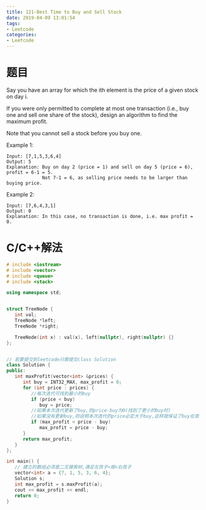 ```yaml
---
title: 121-Best Time to Buy and Sell Stock
date: 2019-04-09 13:01:54
tags:
- Leetcode
categories:
- Leetcode
---
```


# 题目
Say you have an array for which the ith element is the price of a given stock on day i.

If you were only permitted to complete at most one transaction (i.e., buy one and sell one share of the stock), design an algorithm to find the maximum profit.

Note that you cannot sell a stock before you buy one.

Example 1:
```
Input: [7,1,5,3,6,4]
Output: 5
Explanation: Buy on day 2 (price = 1) and sell on day 5 (price = 6), profit = 6-1 = 5.
             Not 7-1 = 6, as selling price needs to be larger than buying price.
```

Example 2:
```
Input: [7,6,4,3,1]
Output: 0
Explanation: In this case, no transaction is done, i.e. max profit = 0.
```
# C/C++解法
```cpp
# include <iostream>
# include <vector>
# include <queue>
# include <stack>

using namespace std;


struct TreeNode {
   int val;
   TreeNode *left;
   TreeNode *right;

   TreeNode(int x) : val(x), left(nullptr), right(nullptr) {}
};


// 若要提交到leetcode只需提交class Solution
class Solution {
public:
   int maxProfit(vector<int> &prices) {
      int buy = INT32_MAX, max_profit = 0;
      for (int price : prices) {
         //每次迭代可找到最小的buy
         if (price < buy)
            buy = price;
         //如果本次迭代更新了buy,则price-buy为0(找到了更小的buy时)
         //如果没有更新buy,则说明本次迭代的price必定大于buy,这样就保证了buy在卖出价格之前的顺序性
         if (max_profit < price - buy)
            max_profit = price - buy;
      }
      return max_profit;
   }
};

int main() {
   // 建立的数组必须是二叉搜索树,满足左孩子<根<右孩子
   vector<int> a = {7, 1, 5, 3, 6, 4};
   Solution s;
   int max_profit = s.maxProfit(a);
   cout << max_profit << endl;
   return 0;
}
```